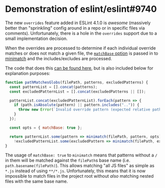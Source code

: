 # Demonstration of eslint/eslint#9740

The new `overrides` feature added in ESLint 4.1.0 is _awesome_ (massively
better than "sprinkling" config around in a repo or in specific files via
comments). Unfortunately, there is a hole in the `overrides` support due to a
small implementation decision.

When the overrides are processed to determine if each individual override
matches or does not match a given file, the [`matchBase`
option](https://github.com/isaacs/minimatch#matchbase) is passed in to
[minimatch](https://github.com/isaacs/minimatch) and the includes/excludes are processed.

The code that does this [can be found
here](https://github.com/eslint/eslint/blob/8e1a095f4cc3b371a0a424b66e13ec77734193a2/lib/config/config-ops.js#L362-L381),
but is also included below for explanation purposes:

```js
function pathMatchesGlobs(filePath, patterns, excludedPatterns) {
  const patternList = [].concat(patterns);
  const excludedPatternList = [].concat(excludedPatterns || []);

  patternList.concat(excludedPatternList).forEach(pattern => {
    if (path.isAbsolute(pattern) || pattern.includes("..")) {
      throw new Error(`Invalid override pattern (expected relative path not containing '..'): ${pattern}`);
    }
  });

  const opts = { matchBase: true };

  return patternList.some(pattern => minimatch(filePath, pattern, opts)) &&
    !excludedPatternList.some(excludedPattern => minimatch(filePath, excludedPattern, opts));
}
```

The usage of `matchBase: true` to `minimatch` means that patterns without a `/`
in them will be matched against the `filePath`s base name (i.e.
`path.basename(filePath)`). This allows matching "all JS files" as simple as
`*.js` instead of using `**/*.js`. Unfortunately, this means that it is now
impossible to match files in the project root without _also_ matching nested
files with the same base name.
